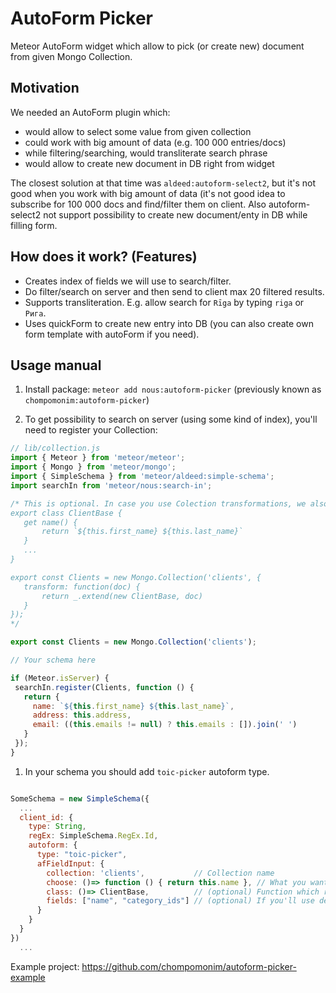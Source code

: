# AutoForm Picker

Meteor AutoForm widget which allow to pick (or create new) document from given Mongo Collection.

## Motivation

We needed an AutoForm plugin which:
 - would allow to select some value from given collection
 - could work with big amount of data (e.g. 100 000 entries/docs)
 - while filtering/searching, would transliterate search phrase
 - would allow to create new document in DB right from widget

The closest solution at that time was `aldeed:autoform-select2`, but it's not good when you work with big amount of data (it's not good idea to subscribe for 100 000 docs and find/filter them on client. Also autoform-select2 not support possibility to create new document/enty in DB while filling form.

## How does it work? (Features)

- Creates index of fields we will use to search/filter.
- Do filter/search on server and then send to client max 20 filtered results.
- Supports transliteration. E.g. allow search for `Rīga` by typing `riga` or `Рига`.
- Uses quickForm to create new entry into DB (you can also create own form template with autoForm if you need).


## Usage manual

1. Install package: `meteor add nous:autoform-picker` (previously known as `chompomonim:autoform-picker`)

1. To get possibility to search on server (using some kind of index), you'll need to register your Collection:

 ``` JavaScript
 // lib/collection.js
import { Meteor } from 'meteor/meteor';
import { Mongo } from 'meteor/mongo';
import { SimpleSchema } from 'meteor/aldeed:simple-schema';
import searchIn from 'meteor/nous:search-in';

/* This is optional. In case you use Colection transformations, we also support them.
export class ClientBase {
    get name() {
        return `${this.first_name} ${this.last_name}`
    }
    ...
}

export const Clients = new Mongo.Collection('clients', {
    transform: function(doc) {
        return _.extend(new ClientBase, doc)
    }
});
*/

export const Clients = new Mongo.Collection('clients');

// Your schema here

if (Meteor.isServer) {
  searchIn.register(Clients, function () {
    return {
      name: `${this.first_name} ${this.last_name}`,
      address: this.address,
      email: ((this.emails != null) ? this.emails : []).join(' ')
    }
  });
}
```

1. In your schema you should add `toic-picker` autoform type.

```JavaScript

SomeSchema = new SimpleSchema({
  ...
  client_id: {
    type: String,
    regEx: SimpleSchema.RegEx.Id,
    autoform: {
      type: "toic-picker",
      afFieldInput: {
        collection: 'clients',           // Collection name
        choose: ()=> function () { return this.name }, // What you want to see as a item name/label of select results. Yes, it's function as a parametr for other function.
        class: ()=> ClientBase,          // (optional) Function which returns collection base.
        fields: ["name", "category_ids"] // (optional) If you'll use default template (quickForm), you can select which fielts do you need there.
      }
    }
  }
})
  ...
```

Example project: https://github.com/chompomonim/autoform-picker-example
